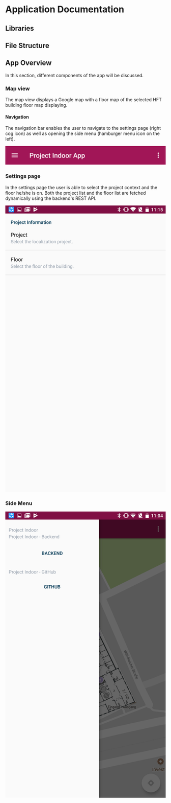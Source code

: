 # Application Documentation

## Libraries
## File Structure
## App Overview

In this section, different components of the app will be discussed.

### Map view

The map view displays a Google map with a floor map of the selected HFT building floor map displaying.

#### Navigation

The navigation bar enables the user to navigate to the settings page (right cog icon) as well as opening the side menu (hamburger menu icon on the left).

![Navigation bar](images/navigation_bar.png)

### Settings page

In the settings page the user is able to select the project context and the floor he/she is on. Both the project list and the floor list are fetched dynamically using the backend's REST API.

![Settings page](images/settings.png)

### Side Menu



![Side menu](images/side_menu.png)
